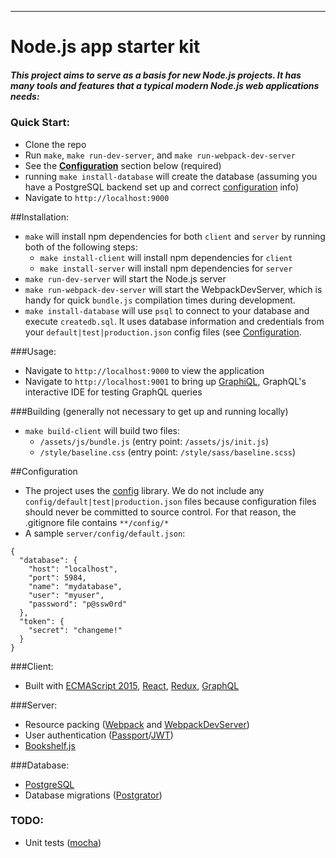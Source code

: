 ----
# Node.js app starter kit

##### This project aims to serve as a basis for new Node.js projects.  It has many tools and features that a typical modern Node.js web applications needs:

### Quick Start:
- Clone the repo
- Run `make`, `make run-dev-server`, and `make run-webpack-dev-server`
- See the **[Configuration](#configuration)** section below (required)
- running `make install-database` will create the database (assuming you have a PostgreSQL backend set up and correct [configuration](#configuration) info)
- Navigate to `http://localhost:9000`

##Installation:
- `make` will install npm dependencies for both `client` and `server` by running both of the following steps:
  - `make install-client` will install npm dependencies for `client`
  - `make install-server` will install npm dependencies for `server`
- `make run-dev-server` will start the Node.js server
- `make run-webpack-dev-server` will start the WebpackDevServer, which is handy for quick `bundle.js` compilation times during development.
- `make install-database` will use `psql` to connect to your database and execute `createdb.sql`.  It uses database information and credentials from your `default|test|production.json` config files (see [Configuration](#configuration).

###Usage:
- Navigate to `http://localhost:9000` to view the application
- Navigate to `http://localhost:9001` to bring up [GraphiQL](https://github.com/graphql/graphiql), GraphQL's interactive IDE for testing GraphQL queries

###Building (generally not necessary to get up and running locally)
- `make build-client` will build two files:
  - `/assets/js/bundle.js` (entry point: `/assets/js/init.js`)
  - `/style/baseline.css` (entry point: `/style/sass/baseline.scss`)


##Configuration
- The project uses the [config](https://www.npmjs.com/package/config) library.  We do not include any `config/default|test|production.json` files because configuration files should never be committed to source control.  For that reason, the .gitignore file contains `**/config/*`
- A sample `server/config/default.json`:

>
    {
      "database": {
        "host": "localhost",
        "port": 5984,
        "name": "mydatabase",
        "user": "myuser",
        "password": "p@ssw0rd"
      },
      "token": {
        "secret": "changeme!"
      }
    }

###Client:
- Built with [ECMAScript 2015](http://es6-features.org/), [React](https://facebook.github.io/react/), [Redux](https://github.com/reactjs/redux), [GraphQL](http://graphql.org/docs/getting-started/)


###Server:
- Resource packing ([Webpack](https://webpack.github.io/) and [WebpackDevServer](https://webpack.github.io/docs/webpack-dev-server.html))
- User authentication ([Passport](http://passportjs.org/)/[JWT](https://jwt.io/))
- [Bookshelf.js](http://bookshelfjs.org/)


###Database:
- [PostgreSQL](https://www.postgresql.org/)
- Database migrations ([Postgrator](https://github.com/rickbergfalk/postgrator))


### TODO:
- Unit tests ([mocha](https://mochajs.org/))

